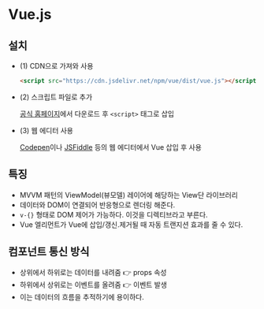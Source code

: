 # Vue.js

## 설치

- (1) CDN으로 가져와 사용

  ```HTML
  <script src="https://cdn.jsdelivr.net/npm/vue/dist/vue.js"></script>
  ```

- (2) 스크립트 파일로 추가

  [공식 홈페이지](https://kr.vuejs.org/v2/guide/installation.html#%EC%A7%81%EC%A0%91-lt-script-gt-%EC%97%90-%EC%B6%94%EA%B0%80)에서 다운로드 후 `<script>` 태그로 삽입

- (3) 웹 에디터 사용
  
  [Codepen](https://codepen.io)이나 [JSFiddle](https://jsfiddle.net/) 등의 웹 에디터에서 Vue 삽입 후 사용

## 특징

- MVVM 패턴의 ViewModel(뷰모델) 레이어에 해당하는 View단 라이브러리
- 데이터와 DOM이 연결되어 반응형으로 렌더링 해준다.
- `v-{}` 형태로 DOM 제어가 가능하다. 이것을 디렉티브라고 부른다.
- Vue 엘리먼트가 Vue에 삽입/갱신.제거될 때 자동 트랜지션 효과를 줄 수 있다.

## 컴포넌트 통신 방식

- 상위에서 하위로는 데이터를 내려줌 👉 props 속성
- 하위에서 상위로는 이벤트를 올려줌 👉 이벤트 발생
- 이는 데이터의 흐름을 추적하기에 용이하다.